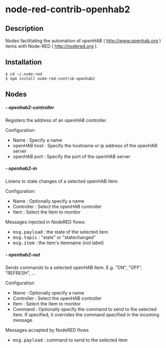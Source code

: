 # node-red-contrib-openhab2
## Description
Nodes facilitating the automation of *openHAB* ( <http://www.openhab.org> ) items with Node-RED ( <http://nodered.org> ).
## Installation
```
$ cd ~/.node-red
$ npm install node-red-contrib-openhab2
```
## Nodes
##### - openhab2-controller
Registers the address of an openHAB controller.

Configuration:
- Name : Specify a name
- openHAB host : Specify the hostname or ip address of the openHAB server
- openHAB port : Specify the port of the openHAB server

##### - openhab2-in

Listens to state changes of a selected openHAB Item.

Configuration:
- Name : Optionally specify a name
- Controller : Select the openHAB controller
- Item : Select the Item to monitor

Messages injected in NodeRED flows:
- <kbd>msg.payload</kbd> : the state of the selected item
- <kbd>msg.topic</kbd> : "state" or "statechanged"
- <kbd>msg.item</kbd> : the item's itemname (not label)

##### - openhab2-out

Sends commands to a selected openHAB Item.
E.g. "ON", "OFF", "REFRESH", ... 

Configuration
- Name : Optionally specify a name
- Controller : Select the openHAB controller
- Item : Select the Item to monitor
- Command : Optionally specify the command to send to the selected item. If specified, it overrides the command specified in the incoming message.


Messages accepted by NodeRED flows

- <kbd>msg.payload</kbd> : command to send to the selected item

